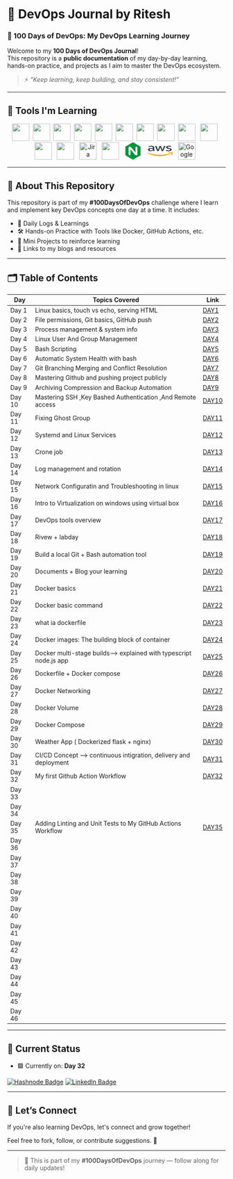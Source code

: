 # 📘 DevOps Journal by Ritesh

### 🚀 100 Days of DevOps: My DevOps Learning Journey

Welcome to my **100 Days of DevOps Journal**!  
This repository is a **public documentation** of my day-by-day learning, hands-on practice, and projects as I aim to master the DevOps ecosystem.

> ⚡ _“Keep learning, keep building, and stay consistent!”_

---
## 🔧 Tools I'm Learning

<p align="center">
  <!-- DevOps & Cloud -->
 <img src="https://cdn.jsdelivr.net/gh/devicons/devicon/icons/linux/linux-original.svg" width="40" height="40" />&nbsp;
  <img src="https://cdn.jsdelivr.net/gh/devicons/devicon/icons/git/git-original.svg" width="40" height="40" />&nbsp;
  <img src="https://cdn.jsdelivr.net/gh/devicons/devicon/icons/github/github-original.svg" width="40" height="40" />&nbsp;
   <img src="https://cdn.jsdelivr.net/gh/devicons/devicon/icons/gitlab/gitlab-original.svg" width="40" height="40" />&nbsp;
  <img src="https://cdn.jsdelivr.net/gh/devicons/devicon/icons/docker/docker-original.svg" width="40" height="40" />&nbsp;
  <img src="https://raw.githubusercontent.com/simple-icons/simple-icons/develop/icons/githubactions.svg" width="40" height="40" />&nbsp;
  <img src="https://cdn.jsdelivr.net/gh/devicons/devicon/icons/jenkins/jenkins-original.svg" width="40" height="40" />&nbsp;
  <img src="https://cdn.jsdelivr.net/gh/devicons/devicon/icons/terraform/terraform-original.svg" width="40" height="40" />&nbsp;
  <!-- Version Control & CI/CD -->

  <!-- Configuration & Infrastructure -->
  <img src="https://cdn.jsdelivr.net/gh/devicons/devicon/icons/ansible/ansible-original.svg" width="40" height="40" />
  &nbsp;
  <img src="https://cdn.jsdelivr.net/gh/devicons/devicon/icons/bash/bash-original.svg" width="40" height="40" />
  &nbsp;
  <!-- Monitoring & Logging -->
  <img src="https://www.vectorlogo.zone/logos/prometheusio/prometheusio-icon.svg" width="40" height="40" />
  &nbsp;
  <img src="https://www.vectorlogo.zone/logos/grafana/grafana-icon.svg" width="40" height="40" />
  &nbsp;
  <!-- Project Management -->
  <img src="https://cdn-icons-png.flaticon.com/512/5968/5968371.png" width="40" height="40" title="Jira" />
  &nbsp;
   <img src="https://cdn.jsdelivr.net/gh/devicons/devicon/icons/vscode/vscode-original.svg" width="40" height="40" />
  &nbsp;
  <img src="https://raw.githubusercontent.com/devicons/devicon/master/icons/nginx/nginx-original.svg" width="40" height="40" />
  &nbsp;
  <!-- Cloud Platforms -->
  <img src="https://raw.githubusercontent.com/devicons/devicon/master/icons/amazonwebservices/amazonwebservices-original-wordmark.svg" width="60" height="40" alt="AWS logo"/> &nbsp;
  <img src="https://cdn.jsdelivr.net/gh/devicons/devicon/icons/googlecloud/googlecloud-original.svg" width="40" height="40" title="Google Cloud" />
  &nbsp;
 
</p>

---


## 📌 About This Repository

This repository is part of my **#100DaysOfDevOps** challenge where I learn and implement key DevOps concepts one day at a time. It includes:

- 📘 Daily Logs & Learnings  
- 🛠️ Hands-on Practice with Tools like Docker, GitHub Actions, etc.  
- 🚀 Mini Projects to reinforce learning  
- 📝 Links to my blogs and resources  
---

## 🗂️ Table of Contents

| Day | Topics Covered | Link |
|-----|----------------|------|
| Day 1 | Linux basics, touch vs echo, serving HTML | [DAY1](./Day1.md) |
| Day 2 | File permissions, Git basics, GitHub push | [DAY2](./Day2(1).md) |
| Day 3 | Process management & system info | [DAY3](./Day3.md) |
| Day 4 | Linux User And Group Management| [ DAY4](./day4.md) |
| Day 5 | Bash Scripting | [DAY5](./Day5.md)|
| Day 6 | Automatic System Health with bash | [DAY6](https://github.com/ritesh355/Devops-journal/tree/main/Day6)|
| Day 7 | Git Branching Merging and Conflict Resolution | [DAY7](https://github.com/ritesh355/Devops-journal/blob/main/Day7.md)|
| Day 8 | Mastering Github and pushing project publicly | [DAY8](https://github.com/ritesh355/Devops-journal/blob/main/Day8.md)|
| Day 9 | Archiving Compression and Backup Automation | [DAY9](https://github.com/ritesh355/Devops-journal/blob/main/Day9.md)|
| Day 10 | Mastering SSH ,Key Bashed Authentication ,And Remote access| [DAY10](https://github.com/ritesh355/Devops-journal/blob/main/Day10.md)|
| Day 11 |Fixing Ghost Group| [DAY11](https://github.com/ritesh355/Devops-journal/blob/main/day11%20(group%20fixing).md)
| Day 12 |Systemd and Linux Services|[DAY12](https://github.com/ritesh355/Devops-journal/blob/main/Day12.md)
| Day 13 |Crone job|[DAY13](https://github.com/ritesh355/Devops-journal/blob/main/Day13.md)|
| Day 14 |Log  management and rotation|[DAY14](https://github.com/ritesh355/Devops-journal/blob/main/Day14_Log_Management_and_Rotation.mD)|
| Day 15 |Network Configuratin and Troubleshooting in linux|[DAY15](https://github.com/ritesh355/Devops-journal/blob/main/Day15.md)
| Day 16 |Intro to Virtualization on windows using virtual box|[DAY16](https://github.com/ritesh355/Devops-journal/blob/main/Day16_Virtualization_Windows.md)
| Day 17 |DevOps tools overview|[DAY17](https://github.com/ritesh355/Devops-journal/blob/main/Day17_DevOps_Tool_Overview.md)
| Day 18 |Rivew + labday|[DAY18](https://github.com/ritesh355/Devops-journal/blob/main/Day18.md)
| Day 19 |Build a local Git + Bash automation tool|[DAY19](https://github.com/ritesh355/Devops-journal/blob/main/day19.md)
| Day 20 |Documents + Blog your learning|[DAY20](https://github.com/ritesh355/Devops-journal/blob/main/Day20.md)
| Day 21 |Docker basics|[DAY21](https://github.com/ritesh355/Devops-journal/blob/main/day%2021%20Docker%20Basic%20.md)
| Day 22 |Docker basic command|[DAY22](https://github.com/ritesh355/Devops-journal/blob/main/Day22.Docker_basic%20commands.md)
| Day 23 |what ia dockerfile|[DAY23](https://githm/ritesh355/Devops-journal/blob/main/DAY23.md.md)
| Day 24 |Docker images: The building block of container|[DAY24](https://github.com/ritesh355/Devops-journal/blob/main/DAY24.md)
| Day 25 |Docker multi-stage builds--> explained with typescript node.js app|[DAY25](https://github.com/ritesh355/Devops-journal/blob/main/DAY25.md)                                                        
| Day 26 |Dockerfile + Docker compose|[DAY26](https://github.com/ritesh355/Devops-journal/blob/main/day26.md)
| Day 27 |Docker Networking|[DAY27](https://github.com/ritesh355/Devops-journal/blob/main/DAY27(networking%20).md)
| Day 28 |Docker Volume|[DAY28](https://github.com/ritesh355/Devops-journal/blob/main/DAY28.md)
| Day 29 |Docker Compose|[DAY29](https://github.com/ritesh355/Devops-journal/blob/main/DAY29(docker%20compose).markdown)
| Day 30 |Weather App ( Dockerized flask + nginx) |[DAY30](https://github.com/ritesh355/Devops-journal/blob/main/DAY30.md)
| Day 31 |CI/CD Concept --> continuous intigration, delivery and deployment|[DAY31](https://github.com/ritesh355/Devops-journal/blob/main/DAY31.md)
| Day 32 |My first Github Action Workflow|[DAY32](https://github.com/ritesh355/Devops-journal/blob/main/DAY32.md)
| Day 33 |
| Day 34 |
| Day 35 |Adding Linting and Unit Tests to My GitHub Actions Workflow|[DAY35](https://github.com/ritesh355/Devops-journal/blob/main/DAY35.md)
| Day 36 |
| Day 37 |
| Day 38 |
| Day 39 |
| Day 40 |
| Day 41 |
| Day 42 |
| Day 43 |
| Day 44 |
| Day 45 |
| Day 46 |










---


## 📅 Current Status

- 🟩 Currently on: **Day 32**
  
[![Hashnode Badge](https://img.shields.io/badge/Blog-Hashnode-2962FF?style=for-the-badge&logo=hashnode&logoColor=white)](https://ritesh-devops.hashnode.dev)
[![LinkedIn Badge](https://img.shields.io/badge/Connect-LinkedIn-0077B5?style=for-the-badge&logo=linkedin&logoColor=white)](https://linkedin.com/in/ritesh-singh-092b84340)


---

## 🙌 Let’s Connect

If you're also learning DevOps, let's connect and grow together!

Feel free to fork, follow, or contribute suggestions. 💬

---

> 📌 This is part of my **#100DaysOfDevOps** journey — follow along for daily updates!

